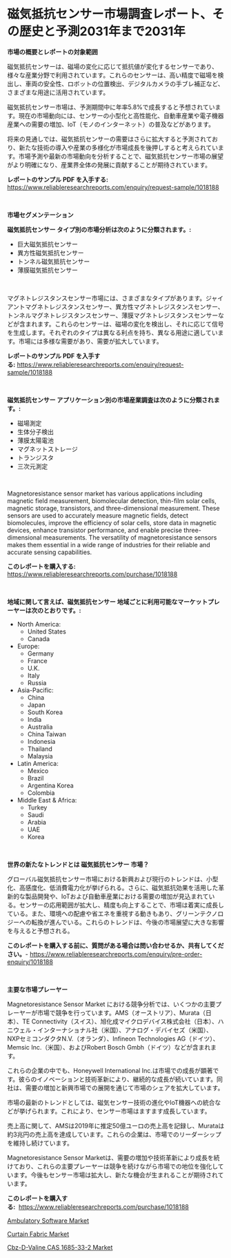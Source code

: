 <p><h1>磁気抵抗センサー市場調査レポート、その歴史と予測2031年まで2031年</h1></p><p><strong>市場の概要とレポートの対象範囲</strong></p>
<p><p>磁気抵抗センサーは、磁場の変化に応じて抵抗値が変化するセンサーであり、様々な産業分野で利用されています。これらのセンサーは、高い精度で磁場を検出し、車両の安全性、ロボットの位置検出、デジタルカメラの手ブレ補正など、さまざまな用途に活用されています。</p><p>磁気抵抗センサー市場は、予測期間中に年率5.8%で成長すると予想されています。現在の市場動向には、センサーの小型化と高性能化、自動車産業や電子機器産業への需要の増加、IoT（モノのインターネット）の普及などがあります。</p><p>将来の見通しでは、磁気抵抗センサーの需要はさらに拡大すると予測されており、新たな技術の導入や産業の多様化が市場成長を後押しすると考えられています。市場予測や最新の市場動向を分析することで、磁気抵抗センサー市場の展望がより明確になり、産業界全体の発展に貢献することが期待されています。</p></p>
<p><strong>レポートのサンプル PDF を入手する:</strong> <a href="https://www.reliableresearchreports.com/enquiry/request-sample/1018188">https://www.reliableresearchreports.com/enquiry/request-sample/1018188</a></p>
<p>&nbsp;</p>
<p><strong>市場セグメンテーション</strong></p>
<p><strong>磁気抵抗センサー タイプ別の市場分析は次のように分類されます。:</strong></p>
<p><ul><li>巨大磁気抵抗センサー</li><li>異方性磁気抵抗センサー</li><li>トンネル磁気抵抗センサー</li><li>薄膜磁気抵抗センサー</li></ul></p>
<p>&nbsp;</p>
<p><p>マグネトレジスタンスセンサー市場には、さまざまなタイプがあります。ジャイアントマグネトレジスタンスセンサー、異方性マグネトレジスタンスセンサー、トンネルマグネトレジスタンスセンサー、薄膜マグネトレジスタンスセンサーなどが含まれます。これらのセンサーは、磁場の変化を検出し、それに応じて信号を生成します。それぞれのタイプは異なる利点を持ち、異なる用途に適しています。市場には多様な需要があり、需要が拡大しています。</p></p>
<p><strong>レポートのサンプル PDF を入手する:</strong>&nbsp;<a href="https://www.reliableresearchreports.com/enquiry/request-sample/1018188">https://www.reliableresearchreports.com/enquiry/request-sample/1018188</a></p>
<p>&nbsp;</p>
<p><strong> 磁気抵抗センサー アプリケーション別の市場産業調査は次のように分類されます。:</strong></p>
<p><ul><li>磁場測定</li><li>生体分子検出</li><li>薄膜太陽電池</li><li>マグネットストレージ</li><li>トランジスタ</li><li>三次元測定</li></ul></p>
<p>&nbsp;</p>
<p><p>Magnetoresistance sensor market has various applications including magnetic field measurement, biomolecular detection, thin-film solar cells, magnetic storage, transistors, and three-dimensional measurement. These sensors are used to accurately measure magnetic fields, detect biomolecules, improve the efficiency of solar cells, store data in magnetic devices, enhance transistor performance, and enable precise three-dimensional measurements. The versatility of magnetoresistance sensors makes them essential in a wide range of industries for their reliable and accurate sensing capabilities.</p></p>
<p><strong>このレポートを購入する:</strong>&nbsp; <a href="https://www.reliableresearchreports.com/purchase/1018188">https://www.reliableresearchreports.com/purchase/1018188</a></p>
<p>&nbsp;</p>
<p><strong>地域に関して言えば、磁気抵抗センサー 地域ごとに利用可能なマーケットプレーヤーは次のとおりです。:</strong></p>
<p><ul>
    <li>
        North America:
        <ul>
            <li>United States</li>
            <li>Canada</li>
        </ul>
    </li>
    <li>
        Europe:
        <ul>
            <li>Germany</li>
            <li>France</li>
            <li>U.K.</li>
            <li>Italy</li>
            <li>Russia</li>
        </ul>
    </li>
    <li>
        Asia-Pacific:
        <ul>
            <li>China</li>
            <li>Japan</li>
            <li>South Korea</li>
            <li>India</li>
            <li>Australia</li>
            <li>China Taiwan</li>
            <li>Indonesia</li>
            <li>Thailand</li>
            <li>Malaysia</li>
        </ul>
    </li>
    <li>
        Latin America:
        <ul>
            <li>Mexico</li>
            <li>Brazil</li>
            <li>Argentina Korea</li>
            <li>Colombia</li>
        </ul>
    </li>
    <li>
        Middle East & Africa:
        <ul>
            <li>Turkey</li>
            <li>Saudi</li>
            <li>Arabia</li>
            <li>UAE</li>
            <li>Korea</li>
        </ul>
    </li>
    </ul></p>
<p>&nbsp;</p>
<p><strong>世界の新たなトレンドとは 磁気抵抗センサー 市場？</strong></p>
<p><p>グローバル磁気抵抗センサー市場における新興および現行のトレンドは、小型化、高感度化、低消費電力化が挙げられる。さらに、磁気抵抗効果を活用した革新的な製品開発や、IoTおよび自動車産業における需要の増加が見込まれている。センサーの応用範囲が拡大し、精度も向上することで、市場は着実に成長している。また、環境への配慮や省エネを重視する動きもあり、グリーンテクノロジーへの転換が進んでいる。これらのトレンドは、今後の市場展望に大きな影響を与えると予想される。</p></p>
<p><strong>このレポートを購入する前に、質問がある場合は問い合わせるか、共有してください。</strong>- <a href="https://www.reliableresearchreports.com/enquiry/pre-order-enquiry/1018188">https://www.reliableresearchreports.com/enquiry/pre-order-enquiry/1018188</a></p>
<p>&nbsp;</p>
<p><strong>主要な市場プレーヤー</strong></p>
<p><p>Magnetoresistance Sensor Market における競争分析では、いくつかの主要プレーヤーが市場で競争を行っています。AMS（オーストリア）、Murata（日本）、TE Connectivity（スイス）、旭化成マイクロデバイス株式会社（日本）、ハニウェル・インターナショナル社（米国）、アナログ・デバイセズ（米国）、NXPセミコンダクタN.V.（オランダ）、Infineon Technologies AG（ドイツ）、Memsic Inc.（米国）、およびRobert Bosch Gmbh（ドイツ）などが含まれます。</p><p>これらの企業の中でも、Honeywell International Inc.は市場での成長が顕著です。彼らのイノベーションと技術革新により、継続的な成長が続いています。同社は、需要の増加と新興市場での展開を通じて市場のシェアを拡大しています。</p><p>市場の最新のトレンドとしては、磁気センサー技術の進化やIoT機器への統合などが挙げられます。これにより、センサー市場はますます成長しています。</p><p>売上高に関して、AMSは2019年に推定50億ユーロの売上高を記録し、Murataは約3兆円の売上高を達成しています。これらの企業は、市場でのリーダーシップを維持し続けています。</p><p>Magnetoresistance Sensor Marketは、需要の増加や技術革新により成長を続けており、これらの主要プレーヤーは競争を続けながら市場での地位を強化しています。今後もセンサー市場は拡大し、新たな機会が生まれることが期待されています。</p></p>
<p><strong>このレポートを購入する:</strong>&nbsp;&nbsp;<a href="https://www.reliableresearchreports.com/purchase/1018188">https://www.reliableresearchreports.com/purchase/1018188</a></p>
<p><p><a href="https://view.publitas.com/reportprime-1/global-ambulatory-software-market-size-and-market-trends-insights-and-projections-from-2023-to-2030/">Ambulatory Software Market</a></p><p><a href="https://view.publitas.com/reportprime-1/curtain-fabric-market-with-the-goal-of-estimating-the-market-size-and-future-growth-potential-of-various-market-segments-based-on-component-applications-end-user-and-region/">Curtain Fabric Market</a></p><p><a href="https://view.publitas.com/reportprime-1/cbz-d-valine-cas-1685-33-2-market-research-report-provides-critical-insights-that-can-help-shape-business-development-and-investment-strategies/">Cbz-D-Valine CAS 1685-33-2 Market</a></p></p>